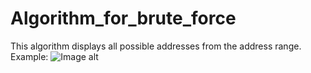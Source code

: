 # Algorithm_for_brute_force
This algorithm displays all possible addresses from the address range.
Example:
![Image alt](https://github.com/{username}/{repository}/raw/{branch}/{path}/image.png)
